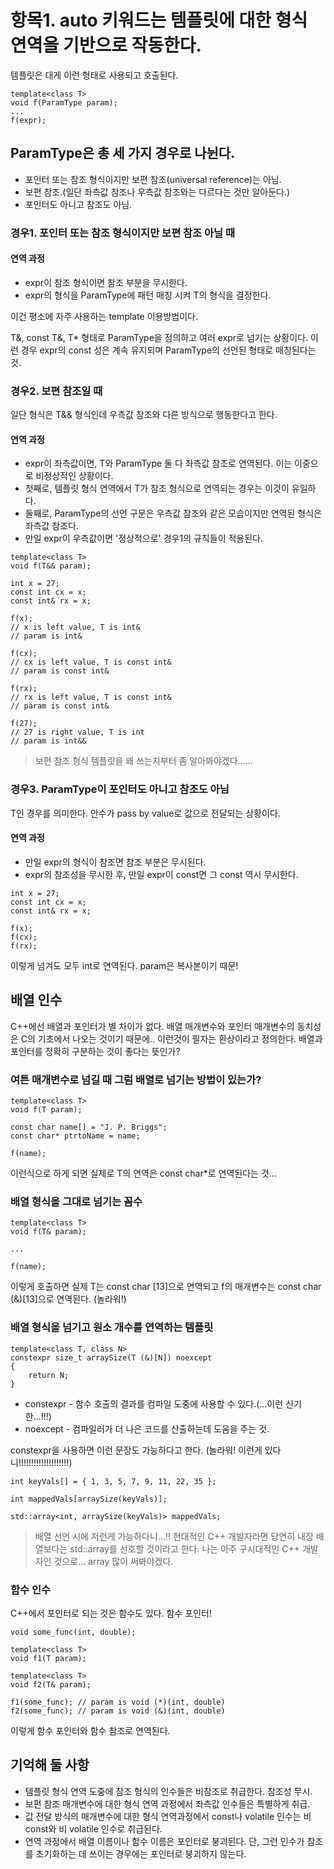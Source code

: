 # 항목1. auto 키워드는 템플릿에 대한 형식 연역을 기반으로 작동한다.

템플릿은 대게 이런 형태로 사용되고 호출된다.

```
template<class T>
void f(ParamType param);
...
f(expr);
```

## ParamType은 총 세 가지 경우로 나뉜다.

* 포인터 또는 참조 형식이지만 보편 참조(universal reference)는 아님.
* 보편 참조.(일단 좌측값 참조나 우측값 참조와는 다르다는 것만 알아둔다.)
* 포인터도 아니고 참조도 아님.

### 경우1. 포인터 또는 참조 형식이지만 보편 참조 아닐 때

#### 연역 과정

* expr이 참조 형식이면 참조 부분을 무시한다.
* expr의 형식을 ParamType에 패턴 매칭 시켜 T의 형식을 결정한다.

이건 평소에 자주 사용하는 template 이용방법이다.

T&, const T&, T* 형태로 ParamType을 정의하고 여러 expr로 넘기는 상황이다.
이런 경우 expr의 const 성은 계속 유지되며 ParamType의 선언된 형태로 매칭된다는 것.

### 경우2. 보편 참조일 때

일단 형식은 T&& 형식인데 우측값 참조와 다른 방식으로 행동한다고 한다.

#### 연역 과정

* expr이 좌측값이면, T와 ParamType 둘 다 좌측값 참조로 연역된다. 이는 이중으로 비정상적인 상황이다.
* 첫째로, 템플릿 형식 연역에서 T가 참조 형식으로 연역되는 경우는 이것이 유일하다.
* 둘째로, ParamType의 선언 구문은 우측값 참조와 같은 모습이지만 연역된 형식은 좌측값 참조다.
* 만일 expr이 우측값이면 '정상적으로' 경우1의 규칙들이 적용된다.

```
template<class T>
void f(T&& param);
 
int x = 27;
const int cx = x;
const int& rx = x;
 
f(x);    
// x is left value, T is int&
// param is int&
 
f(cx);
// cx is left value, T is const int&
// param is const int&
 
f(rx);
// rx is left value, T is const int&
// param is const int&
 
f(27);
// 27 is right value, T is int
// param is int&&
```

> 보편 참조 형식 템플릿을 왜 쓰는지부터 좀 알아봐야겠다......

### 경우3. ParamType이 포인터도 아니고 참조도 아님

T인 경우를 의미한다.
안수가 pass by value로 값으로 전달되는 상황이다.

#### 연역 과정

* 만일 expr의 형식이 참조면 참조 부분은 무시된다.
* expr의 참조성을 무시한 후, 만일 expr이 const면 그 const 역시 무시한다.

```
int x = 27;
const int cx = x;
const int& rx = x;
 
f(x);
f(cx);
f(rx);
```

이렇게 넘겨도 모두 int로 연역된다. param은 복사본이기 때문!

## 배열 인수

C++에선 배열과 포인터가 별 차이가 없다.
배열 매개변수와 포인터 매개변수의 동치성은 C의 기초에서 나오는 것이기 때문에..
이런것이 필자는 환상이라고 정의한다. 배열과 포인터를 정확히 구분하는 것이 좋다는 뜻인가?

### 여튼 매개변수로 넘길 때 그럼 배열로 넘기는 방법이 있는가?

```
template<class T>
void f(T param);
 
const char name[] = "J. P. Briggs";
const char* ptrtoName = name;
 
f(name);
```

이런식으로 하게 되면 실제로 T의 연역은 const char*로 연역된다는 것...

### 배열 형식을 그대로 넘기는 꼼수

```
template<class T>
void f(T& param);
 
...
 
f(name);
```

이렇게 호출하면 실제 T는 const char [13]으로 연역되고
f의 매개변수는 const char (&)[13]으로 연역된다. (놀라워!)

### 배열 형식을 넘기고 원소 개수를 연역하는 템플릿

```
template<class T, class N>
constexpr size_t arraySize(T (&)[N]) noexcept
{
    return N;
}
```

* constexpr - 함수 호출의 결과를 컴파일 도중에 사용할 수 있다.(...이런 신기한...!!!)
* noexcept - 컴파일러가 더 나은 코드를 산출하는데 도움을 주는 것.

constexpr을 사용하면 이런 문장도 가능하다고 한다. (놀라워! 이런게 있다니!!!!!!!!!!!!!!!!!!!!)

```
int keyVals[] = { 1, 3, 5, 7, 9, 11, 22, 35 };
 
int mappedVals[arraySize(keyVals)]; 
 
std::array<int, arraySize(keyVals)> mappedVals;
```

> 배열 선언 시에 저런게 가능하다니...!! 현대적인 C++ 개발자라면 당연히 내장 배열보다는 std::array를 선호할 것이라고 한다. 나는 아주 구시대적인 C++ 개발자인 것으로... array 많이 써봐야겠다.

### 함수 인수

C++에서 포인터로 되는 것은 함수도 있다. 함수 포인터!

```
void some_func(int, double);
 
template<class T>
void f1(T param);
 
template<class T>
void f2(T& param);
 
f1(some_func); // param is void (*)(int, double)
f2(some_func); // param is void (&)(int, double)
```

이렇게 함수 포인터와 함수 참조로 연역된다.

## 기억해 둘 사항
* 템플릿 형식 연역 도중에 참조 형식의 인수들은 비참조로 취급한다. 참조성 무시.
* 보편 참조 매개변수에 대한 형식 연역 과정에서 좌측값 인수들은 특별하게 취급.
* 값 전달 방식의 매개변수에 대한 형식 연역과정에서 const나 volatile 인수는 비 const와 비 volatile 인수로 취급된다.
* 연역 과정에서 배열 이름이나 함수 이름은 포인터로 붕괴된다. 
단, 그런 인수가 참조를 초기화하는 데 쓰이는 경우에는 포인터로 붕괴하지 않는다.